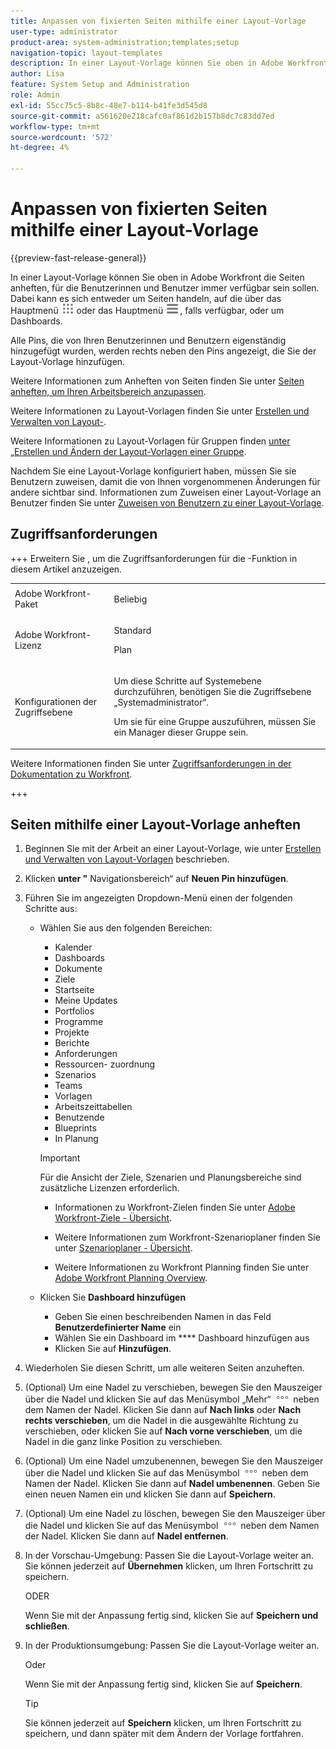 ```yaml
---
title: Anpassen von fixierten Seiten mithilfe einer Layout-Vorlage
user-type: administrator
product-area: system-administration;templates;setup
navigation-topic: layout-templates
description: In einer Layout-Vorlage können Sie oben in Adobe Workfront die Seiten anheften, für die Benutzerinnen und Benutzer immer verfügbar sein sollen. Dabei kann es sich entweder um Seiten handeln, auf die über das Hauptmenü oder über Dashboards zugegriffen wird.
author: Lisa
feature: System Setup and Administration
role: Admin
exl-id: 55cc75c5-8b8c-48e7-b114-b41fe3d545d8
source-git-commit: a561620e218cafc0af861d2b157b8dc7c83dd7ed
workflow-type: tm+mt
source-wordcount: '572'
ht-degree: 4%

---
```


# Anpassen von fixierten Seiten mithilfe einer Layout-Vorlage

{{preview-fast-release-general}}

In einer Layout-Vorlage können Sie oben in Adobe Workfront die Seiten anheften, für die Benutzerinnen und Benutzer immer verfügbar sein sollen. Dabei kann es sich entweder um Seiten handeln, auf die über das Hauptmenü ![Hauptmenüsymbol](assets/main-menu-icon.png) oder das Hauptmenü ![Hauptmenüsymbol) zugegriffen ](assets/main-menu-icon-left-nav.png), falls verfügbar, oder um Dashboards.

Alle Pins, die von Ihren Benutzerinnen und Benutzern eigenständig hinzugefügt wurden, werden rechts neben den Pins angezeigt, die Sie der Layout-Vorlage hinzufügen.

Weitere Informationen zum Anheften von Seiten finden Sie unter [Seiten anheften, um Ihren Arbeitsbereich anzupassen](../../../workfront-basics/the-new-workfront-experience/pin-pages.md).

Weitere Informationen zu Layout-Vorlagen finden Sie unter [Erstellen und Verwalten von Layout-](../../../administration-and-setup/customize-workfront/use-layout-templates/create-and-manage-layout-templates.md).

Weitere Informationen zu Layout-Vorlagen für Gruppen finden [ unter „Erstellen und Ändern der Layout-Vorlagen einer Gruppe](../../../administration-and-setup/manage-groups/work-with-group-objects/create-and-modify-a-groups-layout-templates.md).

Nachdem Sie eine Layout-Vorlage konfiguriert haben, müssen Sie sie Benutzern zuweisen, damit die von Ihnen vorgenommenen Änderungen für andere sichtbar sind. Informationen zum Zuweisen einer Layout-Vorlage an Benutzer finden Sie unter [Zuweisen von Benutzern zu einer Layout-Vorlage](../use-layout-templates/assign-users-to-layout-template.md).

## Zugriffsanforderungen

+++ Erweitern Sie , um die Zugriffsanforderungen für die -Funktion in diesem Artikel anzuzeigen.

<table style="table-layout:auto"> 
 <col> 
 <col> 
 <tbody> 
  <tr> 
   <td>Adobe Workfront-Paket</td> 
   <td><p>Beliebig</p></td> 
  </tr> 
  <tr> 
   <td>Adobe Workfront-Lizenz</td> 
   <td><p>Standard</p>
       <p>Plan</p></td>
  </tr> 
  </tr> 
  <tr> 
   <td>Konfigurationen der Zugriffsebene</td> 
   <td> <p>Um diese Schritte auf Systemebene durchzuführen, benötigen Sie die Zugriffsebene „Systemadministrator“.</p>
        <p>Um sie für eine Gruppe auszuführen, müssen Sie ein Manager dieser Gruppe sein.</p> </td> 
  </tr> 
 </tbody> 
</table>

Weitere Informationen finden Sie unter [Zugriffsanforderungen in der Dokumentation zu Workfront](/help/quicksilver/administration-and-setup/add-users/access-levels-and-object-permissions/access-level-requirements-in-documentation.md).

+++

## Seiten mithilfe einer Layout-Vorlage anheften

1. Beginnen Sie mit der Arbeit an einer Layout-Vorlage, wie unter [Erstellen und Verwalten von Layout-Vorlagen](../../../administration-and-setup/customize-workfront/use-layout-templates/create-and-manage-layout-templates.md) beschrieben.
1. Klicken **unter &quot;** Navigationsbereich“ auf **Neuen Pin hinzufügen**.

1. Führen Sie im angezeigten Dropdown-Menü einen der folgenden Schritte aus:

   * Wählen Sie aus den folgenden Bereichen:

      * Kalender
      * Dashboards
      * Dokumente
      * Ziele
      * Startseite
      * Meine Updates
      * Portfolios
      * Programme
      * Projekte
      * Berichte
      * Anforderungen
      * Ressourcen- zuordnung
      * Szenarios
      * Teams
      * Vorlagen
      * Arbeitszeittabellen
      * Benutzende
      * Blueprints
      * In Planung

     >[!IMPORTANT]
     >
     >Für die Ansicht der Ziele, Szenarien und Planungsbereiche sind zusätzliche Lizenzen erforderlich.
     >
     >* Informationen zu Workfront-Zielen finden Sie unter [Adobe Workfront-Ziele - Übersicht](../../../workfront-goals/goal-management/wf-goals-overview.md).
     >
     >* Weitere Informationen zum Workfront-Szenarioplaner finden Sie unter [Szenarioplaner - Übersicht](../../../scenario-planner/scenario-planner-overview.md).
     >
     >* Weitere Informationen zu Workfront Planning finden Sie unter [Adobe Workfront Planning Overview](/help/quicksilver/planning/general/planning-overview.md).

   * Klicken Sie **Dashboard hinzufügen**
      * Geben Sie einen beschreibenden Namen in das Feld <!--**Quick link name**-->**Benutzerdefinierter Name** ein
      * Wählen Sie ein Dashboard im **** Dashboard hinzufügen<!-- dropdown for existing or canvas dashboard, called "Choose a dashboard" now --> aus
      * Klicken Sie auf **Hinzufügen**.

1. Wiederholen Sie diesen Schritt, um alle weiteren Seiten anzuheften.

1. (Optional) Um eine Nadel zu verschieben, bewegen Sie den Mauszeiger über die Nadel und klicken Sie auf das Menüsymbol „Mehr“ ![](assets/more-icon.png) neben dem Namen der Nadel. Klicken Sie dann auf **Nach links** oder **Nach rechts verschieben**, um die Nadel in die ausgewählte Richtung zu verschieben, oder klicken Sie auf **Nach vorne verschieben**, um die Nadel in die ganz linke Position zu verschieben.

1. (Optional) Um eine Nadel umzubenennen, bewegen Sie den Mauszeiger über die Nadel und klicken Sie auf das Menüsymbol ![Mehr](assets/more-icon.png) neben dem Namen der Nadel. Klicken Sie dann auf **Nadel umbenennen**. Geben Sie einen neuen Namen ein und klicken Sie dann auf **Speichern**.

1. (Optional) Um eine Nadel zu löschen, bewegen Sie den Mauszeiger über die Nadel und klicken Sie auf das Menüsymbol ![Mehr](assets/more-icon.png) neben dem Namen der Nadel. Klicken Sie dann auf **Nadel entfernen**.

1. <span class="preview">In der Vorschau-Umgebung: Passen Sie die Layout-Vorlage weiter an. Sie können jederzeit auf **Übernehmen** klicken, um Ihren Fortschritt zu speichern.</span>

   <span class="preview">ODER</span>

   <span class="preview">Wenn Sie mit der Anpassung fertig sind, klicken Sie auf **Speichern und schließen**.</span>

1. In der Produktionsumgebung: Passen Sie die Layout-Vorlage weiter an.

   Oder

   Wenn Sie mit der Anpassung fertig sind, klicken Sie auf **Speichern**.

   >[!TIP]
   >
   >Sie können jederzeit auf **Speichern** klicken, um Ihren Fortschritt zu speichern, und dann später mit dem Ändern der Vorlage fortfahren.
